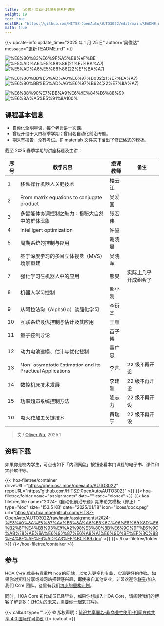 ```yaml
---
title: （必修）自动化领域专家系列讲座
weight: 19
toc: true
editURL: "https://github.com/HITSZ-OpenAuto/AUTO3022/edit/main/README.md"
math: true
---
```


{{< update-info update_time="2025 年 1 月 25 日" author="吴俊达" message="更新 README.md" >}}


<div class="img-div hx:mt-4 hx:flex-row hx:justify-start hx:items-center">

![%E8%80%83%E6%9F%A5%E8%AF%BE](https://img.shields.io/badge/%E8%80%83%E6%9F%A5%E8%AF%BE-green)
![%E5%AD%A6%E5%88%86(21%E7%BA%A7)](https://img.shields.io/badge/%E5%AD%A6%E5%88%86(21%E7%BA%A7)-2-moccasin)
![%E5%AD%A6%E5%88%86(22%E7%BA%A7)](https://img.shields.io/badge/%E5%AD%A6%E5%88%86(22%E7%BA%A7)-1.5-moccasin)

![%E6%80%BB%E5%AD%A6%E6%97%B632(21%E7%BA%A7)](https://img.shields.io/badge/%E6%80%BB%E5%AD%A6%E6%97%B6(21%E7%BA%A7)-32-gold)
![%E6%80%BB%E5%AD%A6%E6%97%B624(22%E7%BA%A7)](https://img.shields.io/badge/%E6%80%BB%E5%AD%A6%E6%97%B6(22%E7%BA%A7)-24-gold)

![%E6%88%90%E7%BB%A9%E6%9E%84%E6%88%90](https://img.shields.io/badge/%E6%88%90%E7%BB%A9%E6%9E%84%E6%88%90-gold)
![%E6%8A%A5%E5%91%8A100%](https://img.shields.io/badge/%E6%8A%A5%E5%91%8A-100%25-wheat)


</div>

## 课程基本信息

- 自动化全明星课，每个老师讲一次课。
- 曾经开设于大四秋季学期；曾用名自动化前沿专题。
- 期末有报告，没有考试。在 materials 文件夹下给出了修正格式的模板。

截至 2025 春季学期的讲座标题及主讲：

| **序号** | **教学内容**                                             | 授课教师 | 备注                 |
| -------- | -------------------------------------------------------- | -------- | -------------------- |
| 1        | 移动操作机器人关键技术                                   | 楼云江   |                      |
| 2        | From matrix equations to conjugate product               | 吴爱国   |                      |
| 3        | 多智能体协调控制之魅力：揭秘大自然中的群体现象           | 张宏伟   |                      |
| 4        | Intelligent optimization                                 | 许鋆     |                      |
| 5        | 周期系统的控制与应用                                     | 谢晓晨   |                      |
| 6        | 基于深度学习的多目立体视觉（MVS）场景重建                | 吴晓军   |                      |
| 7        | 强化学习在机器人中的应用                                 | 熊昊     | 实际上几乎开成组会了 |
| 8        | 机器人学习控制                                           | 熊小刚   |                      |
| 9        | 从阿拉法狗（AlphaGo）谈强化学习                          | 李衍杰   |                      |
| 10       | 互联系统最优控制与估计及其应用                           | 王雁     |                      |
| 11       | 量子控制导论                                             | 苗子博   |                      |
| 12       | 动力电池建模、估计与优化控制                             | 董广忠   |                      |
| 13       | Non-asymptotic Estimation and its Practical Applications | 李芃     | 22 级不再开设        |
| 14       | 数控机床技术发展                                         | 李建刚   | 22 级不再开设        |
| 15       | 功率超声系统控制方法                                     | 隆志力   | 22 级不再开设        |
| 16       | 电火花加工关键技术                                       | 黄瑞宁   | 22 级不再开设        |

> 文 / [Oliver Wu](https://www.github.com/OliverWu515), 2025.1

## 资料下载

如果你是校内学生，可点击如下「内网网盘」按钮查看本门课程的电子书、课件和实验软件等。

{{< hoa-filetree/container driveURL="https://open.osa.moe/openauto/AUTO3022" repoURL="https://github.com/HITSZ-OpenAuto/AUTO3022" >}}
{{< hoa-filetree/folder name="assignments" date="" state="closed" >}}
{{< hoa-filetree/file name="2024-《自动化前沿专题》期末论文模板（修正）" type="doc" size="153.5 KB" date="2025/01/18" icon="icons/docx.png" url="https://gh.hoa.moe/github.com/HITSZ-OpenAuto/AUTO3022/raw/main/assignments/2024-%E3%80%8A%E8%87%AA%E5%8A%A8%E5%8C%96%E5%89%8D%E6%B2%BF%E4%B8%93%E9%A2%98%E3%80%8B%E6%9C%9F%E6%9C%AB%E8%AE%BA%E6%96%87%E6%A8%A1%E6%9D%BF%EF%BC%88%E4%BF%AE%E6%AD%A3%EF%BC%89.doc" >}}
{{< /hoa-filetree/folder >}}
{{< /hoa-filetree/container >}}

## 参与

HOA Core 成员有意重构 hoa 的网站，以接入更多的专业，实现更好的体验。如果你对资料分享或者网站搭建感兴趣，即使来自其他专业，非常欢迎你[联系](mailto:hi@hoa.moe)/加入我们 Core 团队。这里有我们[初步的重构计划](https://historical-mousepad-286.notion.site/HOA-1f71751ad5fe80978c70d9e32330d7e6)。

同时，HOA Core 初代成员已经毕业，如果你想加入 HOA Core，请阅读我们的博客了解更多：[《HOA 的未来，需要你一起来书写》](https://hoa.moe/news/future-of-hoa)。

{{< callout type="" >}}
  © 版权声明：[知识共享署名-非商业性使用-相同方式共享 4.0 国际许可协议](https://creativecommons.org/licenses/by-nc-sa/4.0/)
{{< /callout >}}

